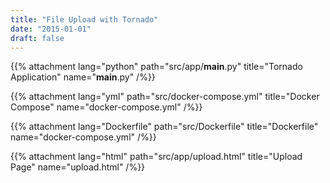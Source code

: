 ```yaml
---
title: "File Upload with Tornado"
date: "2015-01-01"
draft: false
---
```



<div class="f6">

  {{% attachment lang="python" path="src/app/__main__.py" title="Tornado Application" name="__main__.py" /%}}

  {{% attachment lang="yml" path="src/docker-compose.yml" title="Docker Compose" name="docker-compose.yml" /%}}

  {{% attachment lang="Dockerfile" path="src/Dockerfile" title="Dockerfile" name="docker-compose.yml" /%}}

  {{% attachment lang="html" path="src/app/upload.html" title="Upload Page" name="upload.html" /%}}
</div>
